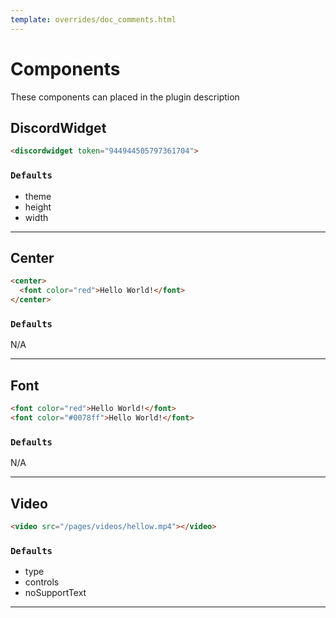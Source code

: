 ```yaml
---
template: overrides/doc_comments.html
---
```


# Components

These components can placed in the plugin description

## DiscordWidget

```html
<discordwidget token="944944505797361704">
```

### `Defaults`

- theme
- height
- width

----
## Center

```html
<center>
  <font color="red">Hello World!</font>
</center>
```

### `Defaults`

N/A

----


## Font

```html
<font color="red">Hello World!</font>
<font color="#0078ff">Hello World!</font>
```

### `Defaults`

N/A

----

## Video

```html
<video src="/pages/videos/hellow.mp4"></video>
```

### `Defaults`

- type
- controls
- noSupportText
---

